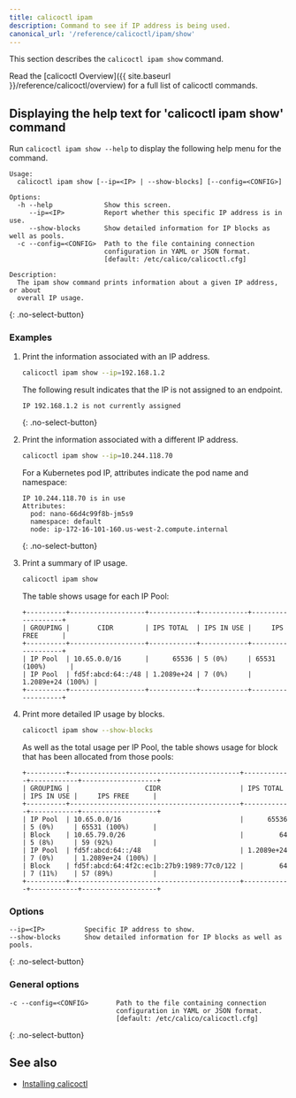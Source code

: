 ```yaml
---
title: calicoctl ipam
description: Command to see if IP address is being used.
canonical_url: '/reference/calicoctl/ipam/show'
---
```


This section describes the `calicoctl ipam show` command.

Read the [calicoctl Overview]({{ site.baseurl }}/reference/calicoctl/overview) for a full list of calicoctl commands.

## Displaying the help text for 'calicoctl ipam show' command

Run `calicoctl ipam show --help` to display the following help menu for the
command.

```
Usage:
  calicoctl ipam show [--ip=<IP> | --show-blocks] [--config=<CONFIG>]

Options:
  -h --help             Show this screen.
     --ip=<IP>          Report whether this specific IP address is in use.
     --show-blocks      Show detailed information for IP blocks as well as pools.
  -c --config=<CONFIG>  Path to the file containing connection
                        configuration in YAML or JSON format.
                        [default: /etc/calico/calicoctl.cfg]

Description:
  The ipam show command prints information about a given IP address, or about
  overall IP usage.
```
{: .no-select-button}

### Examples

1. Print the information associated with an IP address.

   ```bash
   calicoctl ipam show --ip=192.168.1.2
   ```

   The following result indicates that the IP is not assigned to an endpoint.

   ```
   IP 192.168.1.2 is not currently assigned
   ```
   {: .no-select-button}

1. Print the information associated with a different IP address.

   ```bash
   calicoctl ipam show --ip=10.244.118.70
   ```

   For a Kubernetes pod IP, attributes indicate the pod name and namespace:

   ```
   IP 10.244.118.70 is in use
   Attributes:
     pod: nano-66d4c99f8b-jm5s9
     namespace: default
     node: ip-172-16-101-160.us-west-2.compute.internal
   ```
   {: .no-select-button}

1. Print a summary of IP usage.

   ```bash
   calicoctl ipam show
   ```

   The table shows usage for each IP Pool:

   ```
   +----------+-------------------+------------+------------+-------------------+
   | GROUPING |       CIDR        | IPS TOTAL  | IPS IN USE |     IPS FREE      |
   +----------+-------------------+------------+------------+-------------------+
   | IP Pool  | 10.65.0.0/16      |      65536 | 5 (0%)     | 65531 (100%)      |
   | IP Pool  | fd5f:abcd:64::/48 | 1.2089e+24 | 7 (0%)     | 1.2089e+24 (100%) |
   +----------+-------------------+------------+------------+-------------------+
   ```

1. Print more detailed IP usage by blocks.

   ```bash
   calicoctl ipam show --show-blocks
   ```

   As well as the total usage per IP Pool, the table shows usage for block that has been allocated from those pools:

   ```
   +----------+-------------------------------------------+------------+------------+-------------------+
   | GROUPING |                   CIDR                    | IPS TOTAL  | IPS IN USE |     IPS FREE      |
   +----------+-------------------------------------------+------------+------------+-------------------+
   | IP Pool  | 10.65.0.0/16                              |      65536 | 5 (0%)     | 65531 (100%)      |
   | Block    | 10.65.79.0/26                             |         64 | 5 (8%)     | 59 (92%)          |
   | IP Pool  | fd5f:abcd:64::/48                         | 1.2089e+24 | 7 (0%)     | 1.2089e+24 (100%) |
   | Block    | fd5f:abcd:64:4f2c:ec1b:27b9:1989:77c0/122 |         64 | 7 (11%)    | 57 (89%)          |
   +----------+-------------------------------------------+------------+------------+-------------------+
   ```

### Options

```
--ip=<IP>          Specific IP address to show.
--show-blocks      Show detailed information for IP blocks as well as pools.
```
{: .no-select-button}

### General options

```
-c --config=<CONFIG>       Path to the file containing connection
                           configuration in YAML or JSON format.
                           [default: /etc/calico/calicoctl.cfg]
```
{: .no-select-button}

## See also

-  [Installing calicoctl]({{site.baseurl}}/getting-started/clis/calicoctl/install)
